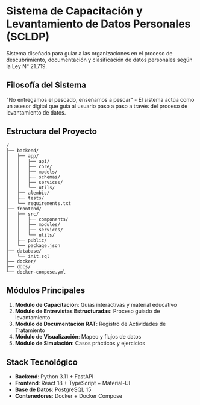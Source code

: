 # Sistema de Capacitación y Levantamiento de Datos Personales (SCLDP)

Sistema diseñado para guiar a las organizaciones en el proceso de descubrimiento, documentación y clasificación de datos personales según la Ley N° 21.719.

## Filosofía del Sistema

"No entregamos el pescado, enseñamos a pescar" - El sistema actúa como un asesor digital que guía al usuario paso a paso a través del proceso de levantamiento de datos.

## Estructura del Proyecto

```
/
├── backend/
│   ├── app/
│   │   ├── api/
│   │   ├── core/
│   │   ├── models/
│   │   ├── schemas/
│   │   ├── services/
│   │   └── utils/
│   ├── alembic/
│   ├── tests/
│   └── requirements.txt
├── frontend/
│   ├── src/
│   │   ├── components/
│   │   ├── modules/
│   │   ├── services/
│   │   └── utils/
│   ├── public/
│   └── package.json
├── database/
│   └── init.sql
├── docker/
├── docs/
└── docker-compose.yml
```

## Módulos Principales

1. **Módulo de Capacitación**: Guías interactivas y material educativo
2. **Módulo de Entrevistas Estructuradas**: Proceso guiado de levantamiento
3. **Módulo de Documentación RAT**: Registro de Actividades de Tratamiento
4. **Módulo de Visualización**: Mapeo y flujos de datos
5. **Módulo de Simulación**: Casos prácticos y ejercicios

## Stack Tecnológico

- **Backend**: Python 3.11 + FastAPI
- **Frontend**: React 18 + TypeScript + Material-UI
- **Base de Datos**: PostgreSQL 15
- **Contenedores**: Docker + Docker Compose